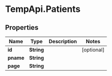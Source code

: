 # TempApi.Patients

## Properties

Name | Type | Description | Notes
------------ | ------------- | ------------- | -------------
**id** | **String** |  | [optional] 
**pname** | **String** |  | 
**page** | **String** |  | 



